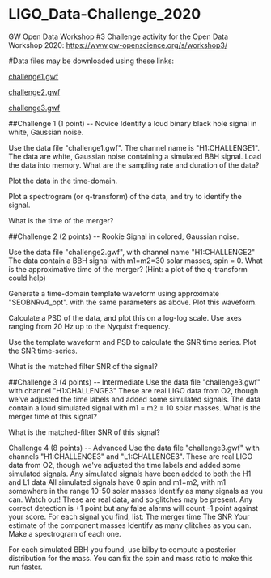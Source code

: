 # LIGO_Data-Challenge_2020
GW Open Data Workshop #3
Challenge activity for the Open Data Workshop 2020: https://www.gw-openscience.org/s/workshop3/

#Data files may be downloaded using these links:


[challenge1.gwf](https://www.gw-openscience.org/s/workshop3/challenge/challenge1.gwf)

[challenge2.gwf](https://www.gw-openscience.org/s/workshop3/challenge/challenge2.gwf)

[challenge3.gwf](https://www.gw-openscience.org/s/workshop3/challenge/challenge3.gwf)

##Challenge 1 (1 point) -- Novice
Identify a loud binary black hole signal in white, Gaussian noise.

Use the data file "challenge1.gwf". The channel name is "H1:CHALLENGE1".
The data are white, Gaussian noise containing a simulated BBH signal.
Load the data into memory. What are the sampling rate and duration of the data?

Plot the data in the time-domain.

Plot a spectrogram (or q-transform) of the data, and try to identify the signal.

What is the time of the merger?

##Challenge 2 (2 points) -- Rookie
Signal in colored, Gaussian noise.

Use the data file "challenge2.gwf", with channel name "H1:CHALLENGE2"
The data contain a BBH signal with m1=m2=30 solar masses, spin = 0.
What is the approximative time of the merger? (Hint: a plot of the q-transform could help)

Generate a time-domain template waveform using approximate "SEOBNRv4_opt". with the same parameters as above. Plot this waveform.

Calculate a PSD of the data, and plot this on a log-log scale. Use axes ranging from 20 Hz up to the Nyquist frequency.

Use the template waveform and PSD to calculate the SNR time series. Plot the SNR time-series.

What is the matched filter SNR of the signal?

##Challenge 3 (4 points) -- Intermediate
Use the data file "challenge3.gwf" with channel "H1:CHALLENGE3"
These are real LIGO data from O2, though we've adjusted the time labels and added some simulated signals.
The data contain a loud simulated signal with m1 = m2 = 10 solar masses.
What is the merger time of this signal?

What is the matched-filter SNR of this signal?

Challenge 4 (8 points) -- Advanced
Use the data file "challenge3.gwf" with channels "H1:CHALLENGE3" and "L1:CHALLENGE3".
These are real LIGO data from O2, though we've adjusted the time labels and added some simulated signals.
Any simulated signals have been added to both the H1 and L1 data
All simulated signals have 0 spin and m1=m2, with m1 somewhere in the range 10-50 solar masses
Identify as many signals as you can. Watch out! These are real data, and so glitches may be present. Any correct detection is +1 point but any false alarms will count -1 point against your score. For each signal you find, list:
The merger time
The SNR
Your estimate of the component masses
Identify as many glitches as you can. Make a spectrogram of each one.

For each simulated BBH you found, use bilby to compute a posterior distribution for the mass. You can fix the spin and mass ratio to make this run faster.

